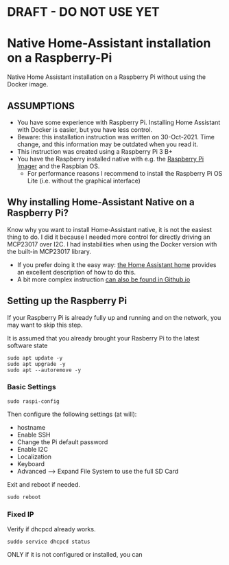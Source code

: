 # DRAFT - DO NOT USE YET

# Native Home-Assistant installation on a Raspberry-Pi
Native Home Assistant installation on a Raspberry Pi without using the Docker image.

## ASSUMPTIONS

* You have some experience with Raspberry Pi. Installing Home Assistant with Docker is easier, but you have less control.
* Beware: this installation instruction was written on 30-Oct-2021. Time change, and this information may be outdated when you read it.
* This instruction was created using a Raspberry Pi 3 B+
* You have the Raspberry installed native with e.g. the [Raspberry Pi Imager](https://www.raspberrypi.com/software/) and the Raspbian OS. 
  * For performance reasons I recommend to install the Raspberry Pi OS Lite (i.e. without the graphical interface)

## Why installing Home-Assistant Native on a Raspberry Pi?

Know why you want to install Home-Assistant native, it is not the easiest thing to do. I did it because I needed more control for directly driving an MCP23017 over I2C. I had instabilities when using the Docker version with the built-in MCP23017 library.
* If you prefer doing it the easy way: [the Home Assistant home](https://www.home-assistant.io/installation "The one and only Home Assistant") provides an excellent description of how to do this.
* A bit more complex instruction [can also be found in Github.io](https://sensorsiot.github.io/IOTstack/Containers/Home-Assistant/)

## Setting up the Raspberry Pi

If your Raspberry Pi is already fully up and running and on the network, you may want to skip this step.

It is assumed that you already brought your Rasberry Pi to the latest software state

```
sudo apt update -y
sudo apt upgrade -y
sudo apt --autoremove -y
```

### Basic Settings

```
sudo raspi-config
```

Then configure the following settings (at will):
* hostname
* Enable SSH
* Change the Pi default password
* Enable I2C
* Localization
* Keyboard
* Advanced --> Expand File System to use the full SD Card

Exit and reboot if needed.

```
sudo reboot
```

### Fixed IP

Verify if dhcpcd already works.

```
suddo service dhcpcd status
```

ONLY if it is not configured or installed, you can 


